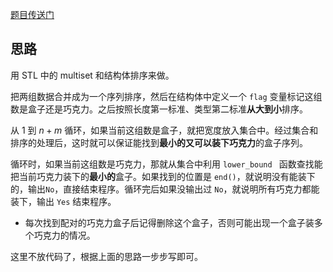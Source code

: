 [题目传送门](https://www.luogu.com.cn/problem/AT_abc245_e)

## 思路

用 STL 中的 multiset 和结构体排序来做。

把两组数据合并成为一个序列排序，然后在结构体中定义一个 ``flag`` 变量标记这组数是盒子还是巧克力。之后按照长度第一标准、类型第二标准**从大到小**排序。

从 $1$ 到 $n+m$ 循环，如果当前这组数是盒子，就把宽度放入集合中。经过集合和排序的处理后，这时就可以保证能找到**最小的又可以装下巧克力**的盒子序列。

循环时，如果当前这组数是巧克力，那就从集合中利用 ``lower_bound `` 函数查找能把当前巧克力装下的**最小的**盒子。如果找到的位置是 ``end()``，就说明没有能装下的，输出``No``，直接结束程序。循环完后如果没输出过 ``No``，就说明所有巧克力都能装下，输出 ``Yes`` 结束程序。

- 每次找到配对的巧克力盒子后记得删除这个盒子，否则可能出现一个盒子装多个巧克力的情况。

这里不放代码了，根据上面的思路一步步写即可。